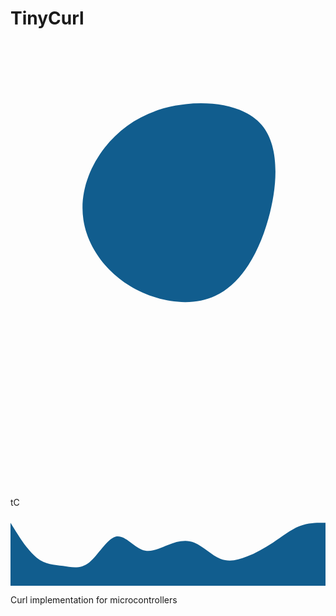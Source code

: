 # TinyCurl

<svg viewBox="0 0 200 200" xmlns="http://www.w3.org/2000/svg">
  <path fill="#115D8E" d="M59.5,-46.5C70.9,-33.1,69.8,-8.7,63.7,13.1C57.6,35,46.5,54.3,30.1,61.9C13.7,69.6,-8,65.6,-24.2,55.7C-40.4,45.8,-51.2,30,-53.7,13.8C-56.2,-2.4,-50.4,-19,-40.1,-32.2C-29.8,-45.4,-14.9,-55.1,4.6,-58.8C24,-62.4,48.1,-60,59.5,-46.5Z" transform="translate(100 100)" />
</svg>

<svg xmlns="http://www.w3.org/2000/svg" width="200" height="200" style=""><rect id="backgroundrect" width="100%" height="100%" x="0" y="0" fill="none" stroke="none"/>  
    <g class="currentLayer" style="">
        <title>Layer 1</title>
        <path fill="#115D8E" d="M159.5,53.5 C170.9,66.9 169.8,91.3 163.7,113.1 C157.6,135 146.5,154.3 130.1,161.9 C113.7,169.6 92,165.6 75.8,155.7 C59.6,145.8 48.8,130 46.3,113.8 C43.8,97.6 49.6,81 59.9,67.8 C70.2,54.6 85.1,44.9 104.6,41.2 C124,37.6 148.1,40 159.5,53.5 z" id="svg_1"/>
        <foreignObject fill="#115D8E" stroke="#000099" stroke-dashoffset="" fill-rule="nonzero" font-size="75" font-family="Georgia, serif" letter-spacing="0" word-spacing="0" marker-start="" marker-mid="" marker-end="" id="svg_2" x="72.83814978599548" y="60.58959513902664" width="132" height="104" style="color: rgb(255, 255, 255);" class="">
            <p xmlns="http://www.w3.org/1999/xhtml" style="border: none;outline: none;font-size: inherit;line-height: 1em;padding:0;margin:0; position: relative;">tC</p>
        </foreignObject>
    </g>
</svg>

<svg xmlns="http://www.w3.org/2000/svg" viewBox="0 0 1440 320">
  <path fill="#115d8e" fill-opacity="1" d="M0,32L20,64C40,96,80,160,120,192C160,224,200,224,240,229.3C280,235,320,245,360,213.3C400,181,440,107,480,96C520,85,560,139,600,154.7C640,171,680,149,720,133.3C760,117,800,107,840,122.7C880,139,920,181,960,197.3C1000,213,1040,203,1080,186.7C1120,171,1160,149,1200,122.7C1240,96,1280,64,1320,48C1360,32,1400,32,1420,32L1440,32L1440,320L1420,320C1400,320,1360,320,1320,320C1280,320,1240,320,1200,320C1160,320,1120,320,1080,320C1040,320,1000,320,960,320C920,320,880,320,840,320C800,320,760,320,720,320C680,320,640,320,600,320C560,320,520,320,480,320C440,320,400,320,360,320C320,320,280,320,240,320C200,320,160,320,120,320C80,320,40,320,20,320L0,320Z"></path>
</svg>

Curl implementation for microcontrollers
